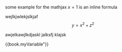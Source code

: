 some example for the mathjax
$x=1$ is an inline formula


wejlkjwlekjslkjaf
$$y=x^2 + z^2$$

awjelkawjlkdjaskl jalksfj klajsk 

{{book.myVariable"}}